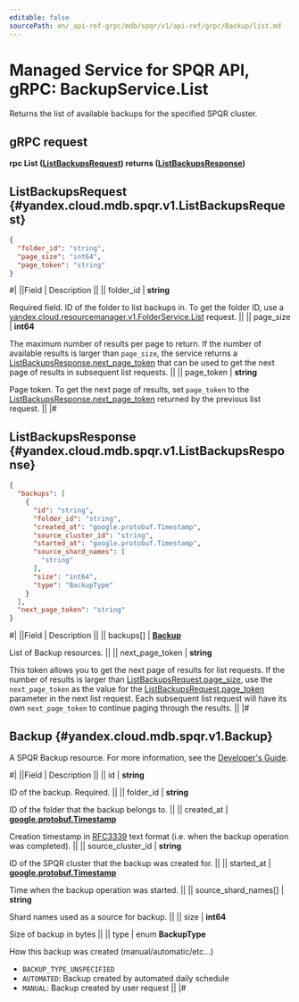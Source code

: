 ```yaml
---
editable: false
sourcePath: en/_api-ref-grpc/mdb/spqr/v1/api-ref/grpc/Backup/list.md
---
```


# Managed Service for SPQR API, gRPC: BackupService.List

Returns the list of available backups for the specified SPQR cluster.

## gRPC request

**rpc List ([ListBackupsRequest](#yandex.cloud.mdb.spqr.v1.ListBackupsRequest)) returns ([ListBackupsResponse](#yandex.cloud.mdb.spqr.v1.ListBackupsResponse))**

## ListBackupsRequest {#yandex.cloud.mdb.spqr.v1.ListBackupsRequest}

```json
{
  "folder_id": "string",
  "page_size": "int64",
  "page_token": "string"
}
```

#|
||Field | Description ||
|| folder_id | **string**

Required field. ID of the folder to list backups in.
To get the folder ID, use a [yandex.cloud.resourcemanager.v1.FolderService.List](/docs/resource-manager/api-ref/grpc/Folder/list#List) request. ||
|| page_size | **int64**

The maximum number of results per page to return. If the number of available
results is larger than `page_size`, the service returns a [ListBackupsResponse.next_page_token](#yandex.cloud.mdb.spqr.v1.ListBackupsResponse)
that can be used to get the next page of results in subsequent list requests. ||
|| page_token | **string**

Page token. To get the next page of results, set `page_token` to the
[ListBackupsResponse.next_page_token](#yandex.cloud.mdb.spqr.v1.ListBackupsResponse) returned by the previous list request. ||
|#

## ListBackupsResponse {#yandex.cloud.mdb.spqr.v1.ListBackupsResponse}

```json
{
  "backups": [
    {
      "id": "string",
      "folder_id": "string",
      "created_at": "google.protobuf.Timestamp",
      "source_cluster_id": "string",
      "started_at": "google.protobuf.Timestamp",
      "source_shard_names": [
        "string"
      ],
      "size": "int64",
      "type": "BackupType"
    }
  ],
  "next_page_token": "string"
}
```

#|
||Field | Description ||
|| backups[] | **[Backup](#yandex.cloud.mdb.spqr.v1.Backup)**

List of Backup resources. ||
|| next_page_token | **string**

This token allows you to get the next page of results for list requests. If the number of results
is larger than [ListBackupsRequest.page_size](#yandex.cloud.mdb.spqr.v1.ListBackupsRequest), use the `next_page_token` as the value
for the [ListBackupsRequest.page_token](#yandex.cloud.mdb.spqr.v1.ListBackupsRequest) parameter in the next list request. Each subsequent
list request will have its own `next_page_token` to continue paging through the results. ||
|#

## Backup {#yandex.cloud.mdb.spqr.v1.Backup}

A SPQR Backup resource. For more information, see the
[Developer's Guide](/docs/managed-spqr/concepts).

#|
||Field | Description ||
|| id | **string**

ID of the backup. Required. ||
|| folder_id | **string**

ID of the folder that the backup belongs to. ||
|| created_at | **[google.protobuf.Timestamp](https://developers.google.com/protocol-buffers/docs/reference/google.protobuf#timestamp)**

Creation timestamp in [RFC3339](https://www.ietf.org/rfc/rfc3339.txt) text format
(i.e. when the backup operation was completed). ||
|| source_cluster_id | **string**

ID of the SPQR cluster that the backup was created for. ||
|| started_at | **[google.protobuf.Timestamp](https://developers.google.com/protocol-buffers/docs/reference/google.protobuf#timestamp)**

Time when the backup operation was started. ||
|| source_shard_names[] | **string**

Shard names used as a source for backup. ||
|| size | **int64**

Size of backup in bytes ||
|| type | enum **BackupType**

How this backup was created (manual/automatic/etc...)

- `BACKUP_TYPE_UNSPECIFIED`
- `AUTOMATED`: Backup created by automated daily schedule
- `MANUAL`: Backup created by user request ||
|#
